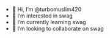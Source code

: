 - 👋 Hi, I’m @turbomuslim420
- 👀 I’m interested in swag
- 🌱 I’m currently learning swag
- 💞️ I’m looking to collaborate on swag

<!---
turbomuslim420/turbomuslim420 is a ✨ special ✨ repository because its `README.md` (this file) appears on your GitHub profile.
You can click the Preview link to take a look at your changes.
--->

